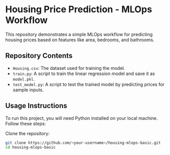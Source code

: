 # Housing Price Prediction - MLOps Workflow

This repository demonstrates a simple MLOps workflow for predicting housing prices based on features like area, bedrooms, and bathrooms.

## Repository Contents
- `Housing.csv`: The dataset used for training the model.
- `train.py`: A script to train the linear regression model and save it as `model.pkl`.
- `test_model.py`: A script to test the trained model by predicting prices for sample inputs.

## Usage Instructions

To run this project, you will need Python installed on your local machine. Follow these steps:

Clone the repository:
   ```bash
   git clone https://github.com/<your-username>/housing-mlops-basic.git
   cd housing-mlops-basic
